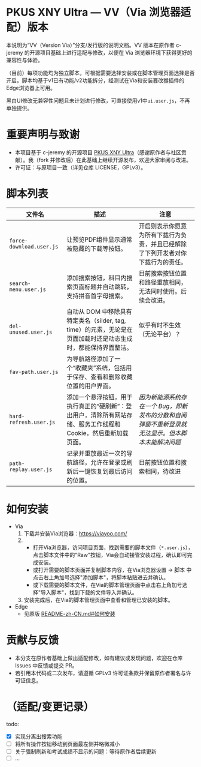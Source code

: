 # PKUS XNY Ultra — VV（Via 浏览器适配）版本

本说明为“VV（Version Via）”分支/发行版的说明文档。VV 版本在原作者 c-jeremy 的开源项目基础上进行适配与修改，以便在 Via 浏览器环境下获得更好的兼容性与体验。

（目前）每项功能均为独立脚本，可根据需要选择安装或在脚本管理页面选择是否开启。脚本均基于v1已有功能/v2功能拆分，经测试在Via和安装篡改猴插件的Edge浏览器上可用。

黑白UI修改无兼容性问题且未计划进行修改，可直接使用v1中`ui.user.js`，不再单独提供。

# 重要声明与致谢
- 本项目基于 c-jeremy 的开源项目 [PKUS XNY Ultra](https://github.com/c-jeremy/pkus-xny-ultra)（感谢原作者与社区贡献）。我（fork 并修改后）在此基础上继续开源发布，欢迎大家审阅与改进。
- 许可证：与原项目一致（详见仓库 LICENSE，GPLv3）。

# 脚本列表

| 文件名                      | 描述                                                                 | 注意                                                  |
|--------------------------|--------------------------------------------------------------------|-----------------------------------------------------|
| `force-download.user.js` | 让预览PDF组件显示通常被隐藏的下载等按钮。                                             | 开启则表示你愿意为所有下载行为负责，并且已经解除了下列开发者对你下载行为的责任。            |
| `search-menu.user.js`    | 添加搜索按钮，科目内搜索页面标题并自动跳转，支持拼音首字母搜索。                                   | 目前搜索按钮位置和路径重放相同，无法同时使用。后续会改进。                       |
| `del-unused.user.js`     | 自动从 DOM 中移除具有特定类名（silder, tag, time）的元素，无论是在页面加载时还是动态生成时，都能保持界面整洁。 | 似乎有时不生效（无论平台）？                                      |
| `fav-path.user.js`       | 为导航路径添加了一个“收藏夹”系统，包括用于保存、查看和删除收藏位置的用户界面。                           |                                                     |
| `hard-refresh.user.js`   | 添加一个悬浮按钮，用于执行真正的“硬刷新”：登出用户，清除所有网站存储、服务工作线程和 Cookie，然后重新加载页面。       | *因为新能源系统存在一个 Bug，即新发布的分数和自阅弹窗不重新登录就无法显示。但本脚本未能解决问题* |
| `path-replay.user.js`    | 记录并重放最近一次的导航路径，允许在登录或刷新后一键恢复到最后访问的位置。                              | 目前按钮位置和搜索相同，待改进                                     |


# 如何安装
- Via
  1. 下载并安装Via浏览器：https://viayoo.com/
  2. - 打开Via浏览器，访问项目页面，找到需要的脚本文件（`*.user.js`），点击脚本文件中的"Raw"按钮，Via会自动接管安装过程，确认即可完成安装。
     - 或打开需要的脚本页面并复制脚本内容，在Via浏览器设置 -> 脚本 中点击右上角加号选择"添加脚本"，将脚本粘贴进去并确认。
     - 或下载需要的脚本文件，在Via的脚本管理页面中点击右上角加号选择"导入脚本"，找到下载的文件导入并确认。
  3. 安装完成后，在Via的脚本管理页面中查看和管理已安装的脚本。
- Edge
  - 见原版 [README-zh-CN.md#如何安装](/README-zh-CN.md#如何安装)  

# 贡献与反馈
- 本分支在原作者基础上做出适配修改，如有建议或发现问题，欢迎在仓库 Issues 中反馈或提交 PR。
- 若引用本代码或二次发布，请遵循 GPLv3 许可证条款并保留原作者署名与许可证信息。

# （适配/变更记录）
todo:
- [x] 实现分离出搜索功能
- [ ] 将所有操作按钮移动到页面最左侧并略微减小
- [ ] 关于强制刷新和考试成绩不显示的问题：等待原作者后续更新
- [ ] ...
